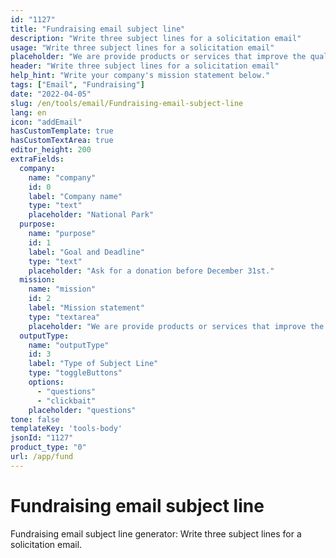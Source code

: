 ```yaml
---
id: "1127"
title: "Fundraising email subject line"
description: "Write three subject lines for a solicitation email"
usage: "Write three subject lines for a solicitation email"
placeholder: "We are provide products or services that improve the quality of life for our customers and employees while making a positive impact on our communities and the environment."
header: "Write three subject lines for a solicitation email"
help_hint: "Write your company's mission statement below."
tags: ["Email", "Fundraising"]
date: "2022-04-05"
slug: /en/tools/email/Fundraising-email-subject-line
lang: en
icon: "addEmail"
hasCustomTemplate: true
hasCustomTextArea: true
editor_height: 200
extraFields:
  company:
    name: "company"
    id: 0
    label: "Company name"
    type: "text"
    placeholder: "National Park"
  purpose:
    name: "purpose"
    id: 1
    label: "Goal and Deadline"
    type: "text"
    placeholder: "Ask for a donation before December 31st."
  mission:
    name: "mission"
    id: 2
    label: "Mission statement"
    type: "textarea"
    placeholder: "We are provide products or services that improve the quality of life for our customers and employees while making a positive impact on our communities and the environment."
  outputType:
    name: "outputType"
    id: 3
    label: "Type of Subject Line"
    type: "toggleButtons"
    options:
      - "questions"
      - "clickbait"
    placeholder: "questions"
tone: false
templateKey: 'tools-body'
jsonId: "1127"
product_type: "0"
url: /app/fund
---
```


# Fundraising email subject line

Fundraising email subject line generator: Write three subject lines for a solicitation email.